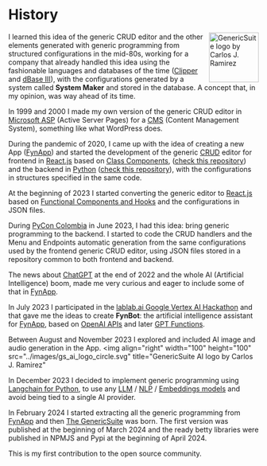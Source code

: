 # History
<img 
    align="right"
    width="100"
    height="100"
    src="../images/gs_logo_circle.svg"
    title="GenericSuite logo by Carlos J. Ramirez">

I learned this idea of the generic CRUD editor and the other elements generated with generic programming from structured configurations in the mid-80s, working for a company that already handled this idea using the fashionable languages and databases of the time ([Clipper](https://en.wikipedia.org/wiki/Clipper_(programming_language)) and [dBase III](https://en.wikipedia.org/wiki/DBase)), with the configurations generated by a system called **System Maker** and stored in the database. A concept that, in my opinion, was way ahead of its time.

In 1999 and 2000 I made my own version of the generic CRUD editor in [Microsoft ASP](https://en.wikipedia.org/wiki/Active_Server_Pages) (Active Server Pages) for a [CMS](https://en.wikipedia.org/wiki/Content_management_system) (Content Management System), something like what WordPress does.

During the pandemic of 2020, I came up with the idea of creating a new App ([FynApp](https://www.carlosjramirez.com/en/fynapp-an-app-to-achieve-calorie-deficit/)) and started the development of the generic [CRUD](https://react.dev/) editor for frontend in [React.js](https://react.dev/) based on [Class Components](https://react.dev/reference/react/Component#defining-a-class-component), ([check this repository](https://github.com/tomkat-cr/fynapp_frontend)) and the backend in [Python](https://www.python.org/) ([check this repository](https://github.com/tomkat-cr/fynapp_backend)), with the configurations in structures specified in the same code.

At the beginning of 2023 I started converting the generic editor to [React.js](https://react.dev/) based on [Functional Components and Hooks](https://react.dev/reference/react/hooks) and the configurations in JSON files.

During [PyCon Colombia](https://2023.pycon.co/) in June 2023, I had this idea: bring generic programming to the backend. I started to code the CRUD handlers and the Menu and Endpoints automatic generation from the same configurations used by the frontend generic CRUD editor, using JSON files stored in a repository common to both frontend and backend.

The news about [ChatGPT](https://chat.openai.com/) at the end of 2022 and the whole AI (Artificial Intelligence) boom, made me very curious and eager to include some of that in [FynApp](https://www.carlosjramirez.com/en/fynapp-an-app-to-achieve-calorie-deficit/).

In July 2023 I participated in the [lablab.ai Google Vertex AI Hackathon](https://lablab.ai/event/google-vertex-ai-hackathon) and that gave me the ideas to create **FynBot**: the artificial intelligence assistant for [FynApp](https://app-demo.fynapp.com), based on [OpenAI APIs](https://platform.openai.com/docs/api-reference) and later [GPT Functions](https://platform.openai.com/docs/guides/function-calling).

Between August and November 2023 I explored and included AI image and audio generation in the App.
<img 
    align="right"
    width="100"
    height="100"
    src="../images/gs_ai_logo_circle.svg"
    title="GenericSuite AI logo by Carlos J. Ramirez"
>

In December 2023 I decided to implement generic programming using [Langchain for Python](https://python.langchain.com/), to use any [LLM](https://en.wikipedia.org/wiki/Large_language_model) / [NLP](https://en.wikipedia.org/wiki/Natural_language_processing) / [Embeddings models](https://en.wikipedia.org/wiki/Word_embedding) and avoid being tied to a single AI provider.

In February 2024 I started extracting all the generic programming from [FynApp](https://www.carlosjramirez.com/en/fynapp-an-app-to-achieve-calorie-deficit/) and then [The GenericSuite](https://genericsuite.carlosjramirez.com) was born. The first version was published at the beginning of March 2024 and the ready betty libraries were published in NPMJS and Pypi at the beginning of April 2024.

This is my first contribution to the open source community.

